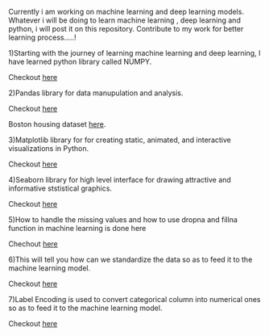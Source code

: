 Currently i am working on machine learning and deep learning models. Whatever i will be doing to learn machine learning , deep learning and python, i will post it on this repository. Contribute to my work for better learning process.....!

1)Starting with the journey of learning machine learning and deep learning, I have learned python library called NUMPY. 

  Checkout [here](https://github.com/KARTIKPARATKAR/MY-MACHINE-LEARNING-WORK/blob/b5a4bdcfde35d6e9461cb9a7113c5b04043e70ea/NUMPY%20LIBRARY) 

2)Pandas library for data manupulation and analysis.

Checkout [here](https://github.com/KARTIKPARATKAR/MY-MACHINE-LEARNING-WORK/blob/main/PANDAS.ipynb)

Boston housing dataset [here](https://github.com/KARTIKPARATKAR/MY-MACHINE-LEARNING-WORK/blob/main/BostonHousing.csv).
  
3)Matplotlib library for for creating static, animated, and interactive visualizations in Python.

  Checkout [here](https://github.com/KARTIKPARATKAR/MY-MACHINE-LEARNING-WORK/blob/main/MATPLOTLIB.ipynb)

4)Seaborn library for high level interface for drawing attractive and informative ststistical graphics.
  
 Checkout [here](https://github.com/KARTIKPARATKAR/MY-MACHINE-LEARNING-WORK/blob/main/Seaborn.ipynb)

5)How to handle the missing values and how to use dropna and fillna function in machine learning is done here

  Chechout [here](https://github.com/KARTIKPARATKAR/MY-MACHINE-LEARNING-WORK/blob/main/HandlingMissingValues.ipynb)

6)This will tell you how can we standardize the data so as to feed it to the machine learning model.

Checkout [here](https://github.com/KARTIKPARATKAR/MY-MACHINE-LEARNING-WORK/blob/main/DataStandardization.ipynb)

7)Label Encoding is used to convert categorical column into numerical ones so as to feed it to the machine learning model.

Checkout [here](https://github.com/KARTIKPARATKAR/MACHINE-LEARNING-WORK/blob/main/LabelEncoding.ipynb)
